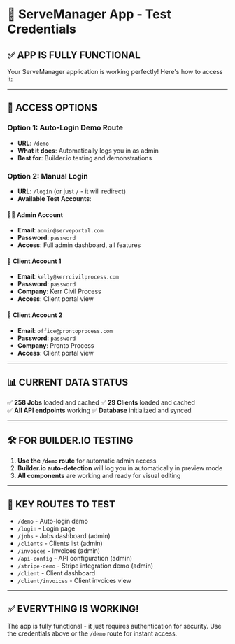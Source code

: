 # 🔐 ServeManager App - Test Credentials

## ✅ **APP IS FULLY FUNCTIONAL**

Your ServeManager application is working perfectly! Here's how to access it:

---

## 🚀 **ACCESS OPTIONS**

### **Option 1: Auto-Login Demo Route**
- **URL**: `/demo` 
- **What it does**: Automatically logs you in as admin
- **Best for**: Builder.io testing and demonstrations

### **Option 2: Manual Login**
- **URL**: `/login` (or just `/` - it will redirect)
- **Available Test Accounts**:

#### **👨‍💼 Admin Account**
- **Email**: `admin@serveportal.com`
- **Password**: `password`
- **Access**: Full admin dashboard, all features

#### **👤 Client Account 1**
- **Email**: `kelly@kerrcivilprocess.com` 
- **Password**: `password`
- **Company**: Kerr Civil Process
- **Access**: Client portal view

#### **👤 Client Account 2**
- **Email**: `office@prontoprocess.com`
- **Password**: `password`
- **Company**: Pronto Process  
- **Access**: Client portal view

---

## 📊 **CURRENT DATA STATUS**

✅ **258 Jobs** loaded and cached
✅ **29 Clients** loaded and cached  
✅ **All API endpoints** working
✅ **Database** initialized and synced

---

## 🛠 **FOR BUILDER.IO TESTING**

1. **Use the `/demo` route** for automatic admin access
2. **Builder.io auto-detection** will log you in automatically in preview mode
3. **All components** are working and ready for visual editing

---

## 🎯 **KEY ROUTES TO TEST**

- `/demo` - Auto-login demo
- `/login` - Login page
- `/jobs` - Jobs dashboard (admin)
- `/clients` - Clients list (admin)
- `/invoices` - Invoices (admin)
- `/api-config` - API configuration (admin)
- `/stripe-demo` - Stripe integration demo (admin)
- `/client` - Client dashboard
- `/client/invoices` - Client invoices view

---

## ✅ **EVERYTHING IS WORKING!**

The app is fully functional - it just requires authentication for security. Use the credentials above or the `/demo` route for instant access.
